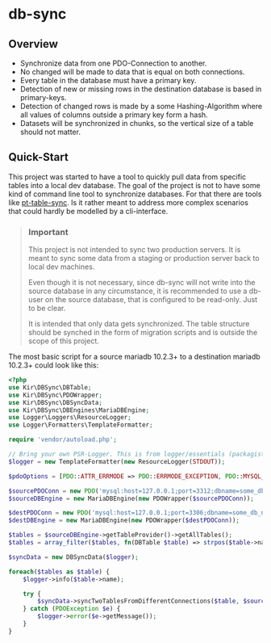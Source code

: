 # db-sync

## Overview

* Synchronize data from one PDO-Connection to another.
* No changed will be made to data that is equal on both connections.
* Every table in the database must have a primary key.
* Detection of new or missing rows in the destination database is based in primary-keys.
* Detection of changed rows is made by a some Hashing-Algorithm where all values of columns outside a primary key form a hash.
* Datasets will be synchronized in chunks, so the vertical size of a table should not matter.

## Quick-Start

This project was started to have a tool to quickly pull data from specific tables into a local dev database. The goal of the project is not to have some kind of command line tool to synchronize databases. For that there are tools like [pt-table-sync](https://www.percona.com/doc/percona-toolkit/LATEST/pt-table-sync.html). Is it rather meant to address more complex scenarios that could hardly be modelled by a cli-interface.

> ### Important
> This project is not intended to sync two production servers. It is meant to sync some data from a staging or production server back to local dev machines.
>
> Even though it is not necessary, since db-sync will not write into the source database in any circumstance, it is recommended to use a db-user on the source database, that is configured to be read-only. Just to be clear.
> 
> It is intended that only data gets synchronized. The table structure should be synched in the form of migration scripts and is outside the scope of this project.

The most basic script for a source mariadb 10.2.3+ to a destination mariadb 10.2.3+ could look like this:

```php
<?php
use Kir\DBSync\DBTable;
use Kir\DBSync\PDOWrapper;
use Kir\DBSync\DBSyncData;
use Kir\DBSync\DBEngines\MariaDBEngine;
use Logger\Loggers\ResourceLogger;
use Logger\Formatters\TemplateFormatter;

require 'vendor/autoload.php';

// Bring your own PSR-Logger. This is from logger/essentials (packagist)
$logger = new TemplateFormatter(new ResourceLogger(STDOUT));

$pdoOptions = [PDO::ATTR_ERRMODE => PDO::ERRMODE_EXCEPTION, PDO::MYSQL_ATTR_COMPRESS => true];

$sourcePDOConn = new PDO('mysql:host=127.0.0.1;port=3312;dbname=some_db_name;charset=utf8', 'readonly1', null, $pdoOptions);
$sourceDBEngine = new MariaDBEngine(new PDOWrapper($sourcePDOConn));

$destPDOConn = new PDO('mysql:host=127.0.0.1;port=3306;dbname=some_db_name;charset=utf8', 'root', null, $pdoOptions);
$destDBEngine = new MariaDBEngine(new PDOWrapper($destPDOConn));

$tables = $sourceDBEngine->getTableProvider()->getAllTables();
$tables = array_filter($tables, fn(DBTable $table) => strpos($table->name, 'shop__stats_') !== 0);

$syncData = new DBSyncData($logger);

foreach($tables as $table) {
	$logger->info($table->name);

	try {
		$syncData->syncTwoTablesFromDifferentConnections($table, $sourceDBEngine, $destDBEngine);
	} catch (PDOException $e) {
		$logger->error($e->getMessage());
	}
}
```
